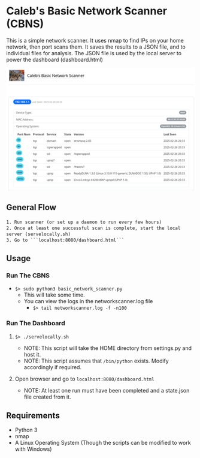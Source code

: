 

# Caleb's Basic Network Scanner (CBNS)

This is a simple network scanner. It uses nmap to find IPs on your home network, then port scans them.
It saves the results to a JSON file, and to individual files for analysis.
The JSON file is used by the local server to power the dashboard (dashboard.html)

![alt text](img/screencap.jpeg)


## General Flow

    1. Run scanner (or set up a daemon to run every few hours)
    2. Once at least one successful scan is complete, start the local server (servelocally.sh)
    3. Go to ```localhost:8080/dashboard.html```

## Usage

### Run The CBNS

- ```$> sudo python3 basic_network_scanner.py```
    - This will take some time.
    - You can view the logs in the networkscanner.log file
        - ```$> tail networkscanner.log -f -n100```

### Run The Dashboard

1. ```$> ./servelocally.sh```
    - NOTE: This script will take the HOME directory from settings.py and host it.
    - NOTE: This script assumes that ```/bin/python``` exists. Modify accordingly if required.

2. Open browser and go to ```localhost:8080/dashboard.html```
    - NOTE: At least one run must have been completed and a state.json file created from it.


## Requirements

- Python 3
- nmap
- A Linux Operating System (Though the scripts can be modified to work with Windows)
